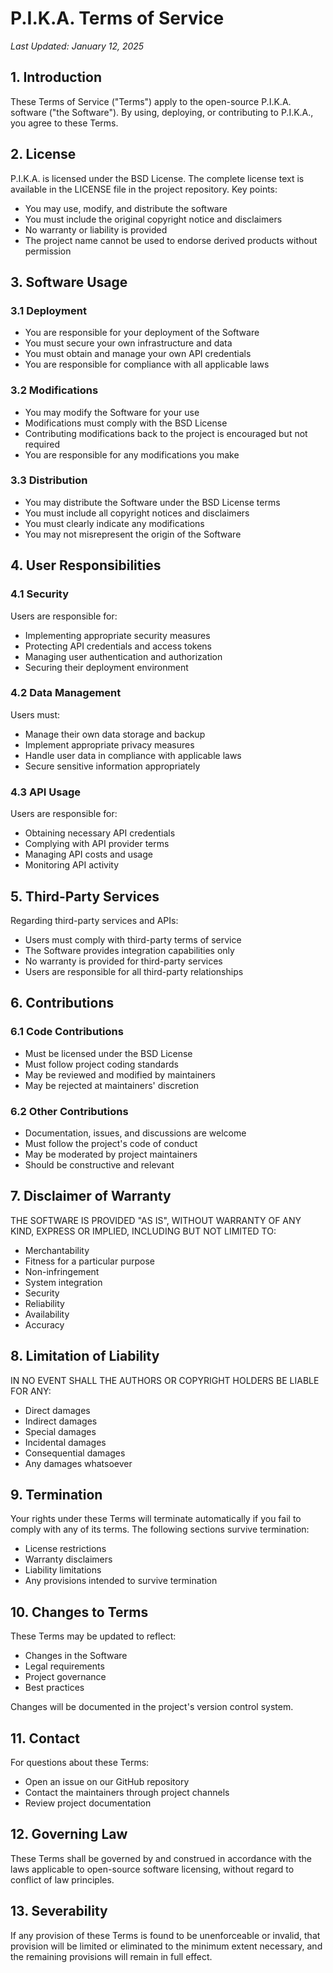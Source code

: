 # P.I.K.A. Terms of Service

*Last Updated: January 12, 2025*

## 1. Introduction

These Terms of Service ("Terms") apply to the open-source P.I.K.A. software ("the Software"). By using, deploying, or contributing to P.I.K.A., you agree to these Terms.

## 2. License

P.I.K.A. is licensed under the BSD License. The complete license text is available in the LICENSE file in the project repository. Key points:

- You may use, modify, and distribute the software
- You must include the original copyright notice and disclaimers
- No warranty or liability is provided
- The project name cannot be used to endorse derived products without permission

## 3. Software Usage

### 3.1 Deployment
- You are responsible for your deployment of the Software
- You must secure your own infrastructure and data
- You must obtain and manage your own API credentials
- You are responsible for compliance with all applicable laws

### 3.2 Modifications
- You may modify the Software for your use
- Modifications must comply with the BSD License
- Contributing modifications back to the project is encouraged but not required
- You are responsible for any modifications you make

### 3.3 Distribution
- You may distribute the Software under the BSD License terms
- You must include all copyright notices and disclaimers
- You must clearly indicate any modifications
- You may not misrepresent the origin of the Software

## 4. User Responsibilities

### 4.1 Security
Users are responsible for:
- Implementing appropriate security measures
- Protecting API credentials and access tokens
- Managing user authentication and authorization
- Securing their deployment environment

### 4.2 Data Management
Users must:
- Manage their own data storage and backup
- Implement appropriate privacy measures
- Handle user data in compliance with applicable laws
- Secure sensitive information appropriately

### 4.3 API Usage
Users are responsible for:
- Obtaining necessary API credentials
- Complying with API provider terms
- Managing API costs and usage
- Monitoring API activity

## 5. Third-Party Services

Regarding third-party services and APIs:
- Users must comply with third-party terms of service
- The Software provides integration capabilities only
- No warranty is provided for third-party services
- Users are responsible for all third-party relationships

## 6. Contributions

### 6.1 Code Contributions
- Must be licensed under the BSD License
- Must follow project coding standards
- May be reviewed and modified by maintainers
- May be rejected at maintainers' discretion

### 6.2 Other Contributions
- Documentation, issues, and discussions are welcome
- Must follow the project's code of conduct
- May be moderated by project maintainers
- Should be constructive and relevant

## 7. Disclaimer of Warranty

THE SOFTWARE IS PROVIDED "AS IS", WITHOUT WARRANTY OF ANY KIND, EXPRESS OR IMPLIED, INCLUDING BUT NOT LIMITED TO:
- Merchantability
- Fitness for a particular purpose
- Non-infringement
- System integration
- Security
- Reliability
- Availability
- Accuracy

## 8. Limitation of Liability

IN NO EVENT SHALL THE AUTHORS OR COPYRIGHT HOLDERS BE LIABLE FOR ANY:
- Direct damages
- Indirect damages
- Special damages
- Incidental damages
- Consequential damages
- Any damages whatsoever

## 9. Termination

Your rights under these Terms will terminate automatically if you fail to comply with any of its terms. The following sections survive termination:
- License restrictions
- Warranty disclaimers
- Liability limitations
- Any provisions intended to survive termination

## 10. Changes to Terms

These Terms may be updated to reflect:
- Changes in the Software
- Legal requirements
- Project governance
- Best practices

Changes will be documented in the project's version control system.

## 11. Contact

For questions about these Terms:
- Open an issue on our GitHub repository
- Contact the maintainers through project channels
- Review project documentation

## 12. Governing Law

These Terms shall be governed by and construed in accordance with the laws applicable to open-source software licensing, without regard to conflict of law principles.

## 13. Severability

If any provision of these Terms is found to be unenforceable or invalid, that provision will be limited or eliminated to the minimum extent necessary, and the remaining provisions will remain in full effect.